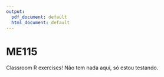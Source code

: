 ```yaml
---
output:
  pdf_document: default
  html_document: default
---
```

# ME115
Classroom R exercises!
 Não tem nada aqui, só estou testando.